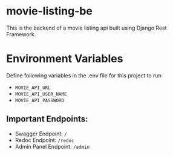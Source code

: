 # movie-listing-be
This is the backend of a movie listing api built using Django Rest Framework.


# Environment Variables
Define following variables in the .env file for this project to run
- `MOVIE_API_URL`
- `MOVIE_API_USER_NAME`
- `MOVIE_API_PASSWORD`


## Important Endpoints:
- Swagger Endpoint: `/`
- Redoc Endpoint: `/redoc`
- Admin Panel Endpoint: `/admin`